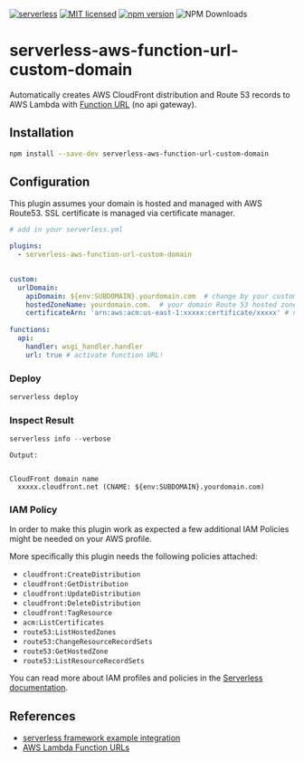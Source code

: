 [![serverless](http://public.serverless.com/badges/v3.svg)](http://www.serverless.com)
[![MIT licensed](https://img.shields.io/badge/license-MIT-blue.svg)]([https://raw.githubusercontent.com/Droplr/serverless-api-cloudfront/master/LICENSE](https://raw.githubusercontent.com/wangsha/serverless-aws-function-url-custom-domain/main/LICENSE))
[![npm version](https://badge.fury.io/js/serverless-aws-function-url-custom-domain.svg)](https://badge.fury.io/js/serverless-aws-function-url-custom-domain)
![NPM Downloads](https://img.shields.io/npm/dt/serverless-aws-function-url-custom-domain.svg?label=Downloads&style=for-the-badge)


# serverless-aws-function-url-custom-domain

Automatically creates AWS CloudFront distribution and Route 53 records to AWS Lambda with [Function URL](https://aws.amazon.com/fr/blogs/aws/announcing-aws-lambda-function-urls-built-in-https-endpoints-for-single-function-microservices/) (no api gateway).

## Installation 
```bash
npm install --save-dev serverless-aws-function-url-custom-domain
```

## Configuration
This plugin assumes your domain is hosted and managed with AWS Route53. SSL certificate is managed via certificate manager.

```yaml
# add in your serverless.yml

plugins:
  - serverless-aws-function-url-custom-domain
  

custom:
  urlDomain:
    apiDomain: ${env:SUBDOMAIN}.yourdomain.com  # change by your custom domain
    hostedZoneName: yourdomain.com.  # your domain Route 53 hosted zone name
    certificateArn: 'arn:aws:acm:us-east-1:xxxxx:certificate/xxxxx' # need to be located at NVirgina 
    
functions:
  api:
    handler: wsgi_handler.handler
    url: true # activate function URL!

```

### Deploy
```javascript
serverless deploy
```

### Inspect Result
```javascript
serverless info --verbose
```

```
Output:


CloudFront domain name
  xxxxx.cloudfront.net (CNAME: ${env:SUBDOMAIN}.yourdomain.com)

```


### IAM Policy

In order to make this plugin work as expected a few additional IAM Policies might be needed on your AWS profile.

More specifically this plugin needs the following policies attached:

* `cloudfront:CreateDistribution`
* `cloudfront:GetDistribution`
* `cloudfront:UpdateDistribution`
* `cloudfront:DeleteDistribution`
* `cloudfront:TagResource`
* `acm:ListCertificates`
* `route53:ListHostedZones`             
* `route53:ChangeResourceRecordSets`
* `route53:GetHostedZone`
* `route53:ListResourceRecordSets` 

You can read more about IAM profiles and policies in the [Serverless documentation](https://serverless.com/framework/docs/providers/aws/guide/credentials#creating-aws-access-keys).


## References
- [serverless framework example integration](https://medium.com/@walid.karray/configuring-a-custom-domain-for-aws-lambda-function-url-with-serverless-framework-c0d78abdc253)
- [AWS Lambda Function URLs](https://aws.amazon.com/fr/blogs/aws/announcing-aws-lambda-function-urls-built-in-https-endpoints-for-single-function-microservices/)

